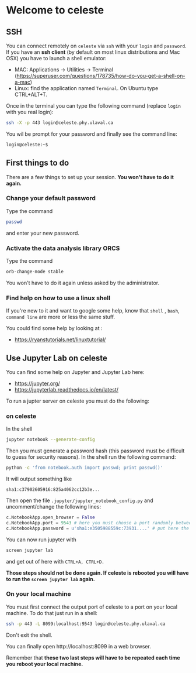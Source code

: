 # Welcome to celeste

## SSH

You can connect remotely on `celeste` via `ssh` with your `login` and `password`. 
If you have an **ssh client** (by default on most linux distributions and Mac OSX) you have to launch a shell emulator:

* MAC: Applications → Utilities → Terminal (https://superuser.com/questions/178735/how-do-you-get-a-shell-on-a-mac)
* Linux: find the application named `Terminal`. On Ubuntu type CTRL+ALT+T.

Once in the terminal you can type the following command (replace `login` with you real login):
```bash
ssh -X -p 443 login@celeste.phy.ulaval.ca
```
You wil be prompt for your password and finally see the command line:
```bash
login@celeste:~$
```

## First things to do 

There are a few things to set up your session. **You won't have to do it again.**

### Change your default password

Type the command 
```bash
passwd
```
and enter your new password.

### Activate the data analysis library ORCS

Type the command 
```bash
orb-change-mode stable
```
You won't have to do it again unless asked by the administrator.

### Find help on how to use a linux shell

If you're new to it and want to google some help, know that `shell` , `bash`, `command line` are more or less the same stuff.

You could find some help by looking at :
* https://ryanstutorials.net/linuxtutorial/

## Use Jupyter Lab on celeste

You can find some help on Jupyter and Jupyter Lab here: 
* https://jupyter.org/
* https://jupyterlab.readthedocs.io/en/latest/

To run a jupter server on celeste you must do the following:

### on celeste
In the shell
```bash
jupyter notebook --generate-config
```
Then you must generate a password hash (this password must be difficult to guess for security reasons). In the shell run the following command:
```bash
python -c 'from notebook.auth import passwd; print passwd()'
```
It will output something like
```
sha1:c37902605916:825a4062cc12b3e...
```

Then open the file `.jupyter/jupyter_notebook_config.py` and uncomment/change the following lines:
```python:jupyter/jupyter_notebook_config.py
c.NotebookApp.open_browser = False
c.NotebookApp.port = 9543 # here you must choose a port randomly between 9000 and 9900, if you have the same port as another user you may experience some problems (communicate with the administrator).
c.NotebookApp.password = u'sha1:e3505988559c:73931....' # put here the hashed password you generated
```

You can now run jupyter with
```bash
screen jupyter lab
```
and get out of here with `CTRL+A, CTRL+D.`

**Those steps should not be done again. If celeste is rebooted you will have to run the `screen jupyter lab` again.**

### On your local machine

You must first connect the output port of celeste to a port on your local machine. To do that just run in a shell:

```bash
ssh -p 443 -L 8099:localhost:9543 login@celeste.phy.ulaval.ca
```

Don't exit the shell.

You can finally open http://localhost:8099 in a web browser.

Remember that **these two last steps will have to be repeated each time you reboot your local machine.**


